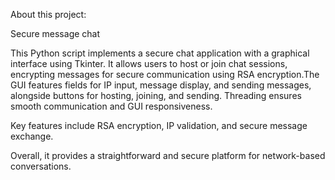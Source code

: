 About this project:

Secure message chat

This Python script implements a secure chat application with a graphical interface using Tkinter. It allows users to host or join chat sessions, encrypting messages for secure communication using RSA encryption.The GUI features fields for IP input, message display, and sending messages, alongside buttons for hosting, joining, and sending.
Threading ensures smooth communication and GUI responsiveness. 

Key features include RSA encryption,
IP validation,
and secure message exchange. 


Overall, it provides a straightforward and secure platform for network-based conversations.
